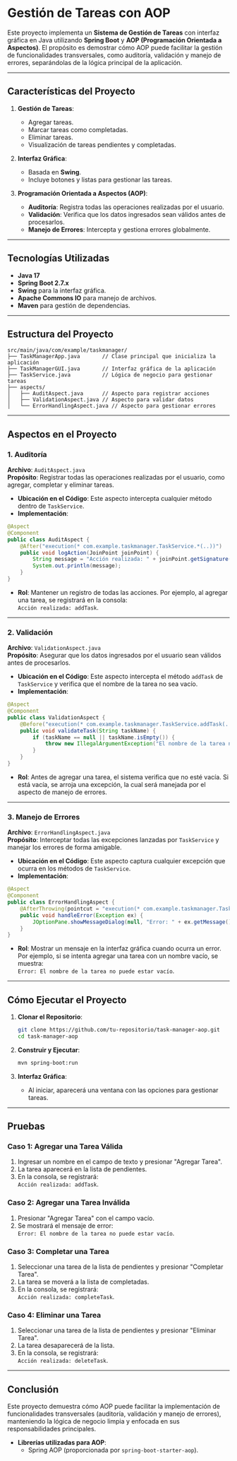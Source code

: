 
# **Gestión de Tareas con AOP**

Este proyecto implementa un **Sistema de Gestión de Tareas** con interfaz gráfica en Java utilizando **Spring Boot** y **AOP (Programación Orientada a Aspectos)**. El propósito es demostrar cómo AOP puede facilitar la gestión de funcionalidades transversales, como auditoría, validación y manejo de errores, separándolas de la lógica principal de la aplicación.

---

## **Características del Proyecto**

1. **Gestión de Tareas**:
    - Agregar tareas.
    - Marcar tareas como completadas.
    - Eliminar tareas.
    - Visualización de tareas pendientes y completadas.

2. **Interfaz Gráfica**:
    - Basada en **Swing**.
    - Incluye botones y listas para gestionar las tareas.

3. **Programación Orientada a Aspectos (AOP)**:
    - **Auditoría**: Registra todas las operaciones realizadas por el usuario.
    - **Validación**: Verifica que los datos ingresados sean válidos antes de procesarlos.
    - **Manejo de Errores**: Intercepta y gestiona errores globalmente.

---

## **Tecnologías Utilizadas**

- **Java 17**
- **Spring Boot 2.7.x**
- **Swing** para la interfaz gráfica.
- **Apache Commons IO** para manejo de archivos.
- **Maven** para gestión de dependencias.

---

## **Estructura del Proyecto**

```
src/main/java/com/example/taskmanager/
├── TaskManagerApp.java       // Clase principal que inicializa la aplicación
├── TaskManagerGUI.java       // Interfaz gráfica de la aplicación
├── TaskService.java          // Lógica de negocio para gestionar tareas
├── aspects/
│   ├── AuditAspect.java      // Aspecto para registrar acciones
│   ├── ValidationAspect.java // Aspecto para validar datos
│   └── ErrorHandlingAspect.java // Aspecto para gestionar errores
```

---

## **Aspectos en el Proyecto**

### **1. Auditoría**

**Archivo**: `AuditAspect.java`  
**Propósito**: Registrar todas las operaciones realizadas por el usuario, como agregar, completar y eliminar tareas.

- **Ubicación en el Código**: Este aspecto intercepta cualquier método dentro de `TaskService`.
- **Implementación**:

```java
@Aspect
@Component
public class AuditAspect {
    @After("execution(* com.example.taskmanager.TaskService.*(..))")
    public void logAction(JoinPoint joinPoint) {
        String message = "Acción realizada: " + joinPoint.getSignature().getName();
        System.out.println(message);
    }
}
```

- **Rol**: Mantener un registro de todas las acciones. Por ejemplo, al agregar una tarea, se registrará en la consola:  
  `Acción realizada: addTask`.

---

### **2. Validación**

**Archivo**: `ValidationAspect.java`  
**Propósito**: Asegurar que los datos ingresados por el usuario sean válidos antes de procesarlos.

- **Ubicación en el Código**: Este aspecto intercepta el método `addTask` de `TaskService` y verifica que el nombre de la tarea no sea vacío.
- **Implementación**:

```java
@Aspect
@Component
public class ValidationAspect {
    @Before("execution(* com.example.taskmanager.TaskService.addTask(..)) && args(taskName)")
    public void validateTask(String taskName) {
        if (taskName == null || taskName.isEmpty()) {
            throw new IllegalArgumentException("El nombre de la tarea no puede estar vacío");
        }
    }
}
```

- **Rol**: Antes de agregar una tarea, el sistema verifica que no esté vacía. Si está vacía, se arroja una excepción, la cual será manejada por el aspecto de manejo de errores.

---

### **3. Manejo de Errores**

**Archivo**: `ErrorHandlingAspect.java`  
**Propósito**: Interceptar todas las excepciones lanzadas por `TaskService` y manejar los errores de forma amigable.

- **Ubicación en el Código**: Este aspecto captura cualquier excepción que ocurra en los métodos de `TaskService`.
- **Implementación**:

```java
@Aspect
@Component
public class ErrorHandlingAspect {
    @AfterThrowing(pointcut = "execution(* com.example.taskmanager.TaskService.*(..))", throwing = "ex")
    public void handleError(Exception ex) {
        JOptionPane.showMessageDialog(null, "Error: " + ex.getMessage(), "Error", JOptionPane.ERROR_MESSAGE);
    }
}
```

- **Rol**: Mostrar un mensaje en la interfaz gráfica cuando ocurra un error. Por ejemplo, si se intenta agregar una tarea con un nombre vacío, se muestra:  
  `Error: El nombre de la tarea no puede estar vacío`.

---

## **Cómo Ejecutar el Proyecto**

1. **Clonar el Repositorio**:

   ```bash
   git clone https://github.com/tu-repositorio/task-manager-aop.git
   cd task-manager-aop
   ```

2. **Construir y Ejecutar**:

   ```bash
   mvn spring-boot:run
   ```

3. **Interfaz Gráfica**:
    - Al iniciar, aparecerá una ventana con las opciones para gestionar tareas.

---

## **Pruebas**

### **Caso 1: Agregar una Tarea Válida**

1. Ingresar un nombre en el campo de texto y presionar "Agregar Tarea".
2. La tarea aparecerá en la lista de pendientes.
3. En la consola, se registrará:  
   `Acción realizada: addTask`.

### **Caso 2: Agregar una Tarea Inválida**

1. Presionar "Agregar Tarea" con el campo vacío.
2. Se mostrará el mensaje de error:  
   `Error: El nombre de la tarea no puede estar vacío`.

### **Caso 3: Completar una Tarea**

1. Seleccionar una tarea de la lista de pendientes y presionar "Completar Tarea".
2. La tarea se moverá a la lista de completadas.
3. En la consola, se registrará:  
   `Acción realizada: completeTask`.

### **Caso 4: Eliminar una Tarea**

1. Seleccionar una tarea de la lista de pendientes y presionar "Eliminar Tarea".
2. La tarea desaparecerá de la lista.
3. En la consola, se registrará:  
   `Acción realizada: deleteTask`.

---

## **Conclusión**

Este proyecto demuestra cómo AOP puede facilitar la implementación de funcionalidades transversales (auditoría, validación y manejo de errores), manteniendo la lógica de negocio limpia y enfocada en sus responsabilidades principales.

- **Librerías utilizadas para AOP**:
    - Spring AOP (proporcionada por `spring-boot-starter-aop`).
